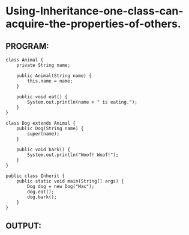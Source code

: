 # Using-Inheritance-one-class-can-acquire-the-properties-of-others.

## PROGRAM:
```
class Animal {
    private String name;

    public Animal(String name) {
        this.name = name;
    }

    public void eat() {
        System.out.println(name + " is eating.");
    }
}

class Dog extends Animal {
    public Dog(String name) {
        super(name);
    }

    public void bark() {
        System.out.println("Woof! Woof!");
    }
}

public class Inherit {
    public static void main(String[] args) {
        Dog dog = new Dog("Max");
        dog.eat();
        dog.bark();
    }
}
```

## OUTPUT:
